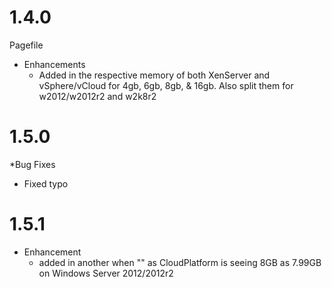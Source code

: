 # 1.4.0

Pagefile

* Enhancements
  * Added in the respective memory of both XenServer and vSphere/vCloud for 4gb, 6gb, 8gb, & 16gb. Also split them for w2012/w2012r2 and w2k8r2

# 1.5.0

*Bug Fixes
 * Fixed typo

 # 1.5.1

 * Enhancement
   * added in another when "" as CloudPlatform is seeing 8GB as 7.99GB on Windows Server 2012/2012r2

